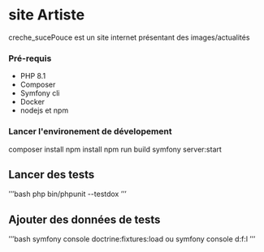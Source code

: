 # site Artiste

creche_sucePouce est un site internet présentant des images/actualités

### Pré-requis

* PHP 8.1
* Composer
* Symfony cli
* Docker
* nodejs et npm

### Lancer l'environement de dévelopement

composer install
npm install
npm run build
symfony server:start

## Lancer des tests
’’’bash
php bin/phpunit --testdox
’’’

## Ajouter des données de tests
’’’bash
symfony console doctrine:fixtures:load ou symfony console d:f:l
’’’
